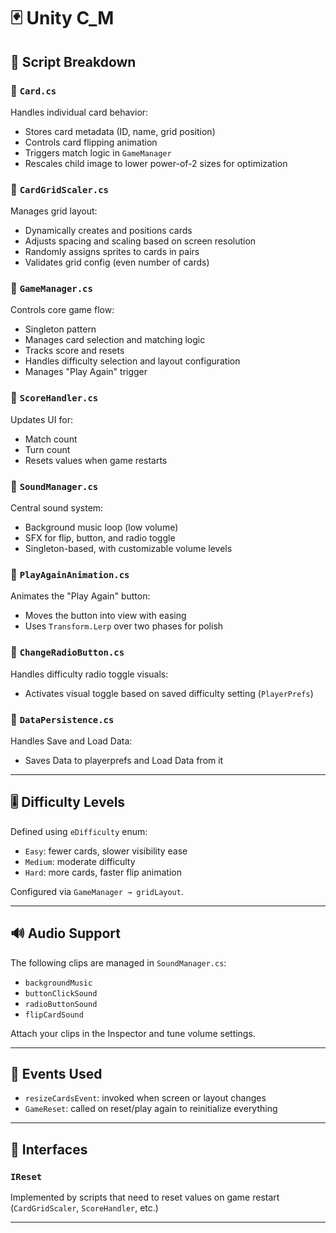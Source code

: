 # 🃏 Unity C_M

## 📁 Script Breakdown

### 🔹 `Card.cs`
Handles individual card behavior:
- Stores card metadata (ID, name, grid position)
- Controls card flipping animation
- Triggers match logic in `GameManager`
- Rescales child image to lower power-of-2 sizes for optimization

### 🔹 `CardGridScaler.cs`
Manages grid layout:
- Dynamically creates and positions cards
- Adjusts spacing and scaling based on screen resolution
- Randomly assigns sprites to cards in pairs
- Validates grid config (even number of cards)

### 🔹 `GameManager.cs`
Controls core game flow:
- Singleton pattern
- Manages card selection and matching logic
- Tracks score and resets
- Handles difficulty selection and layout configuration
- Manages "Play Again" trigger

### 🔹 `ScoreHandler.cs`
Updates UI for:
- Match count
- Turn count
- Resets values when game restarts

### 🔹 `SoundManager.cs`
Central sound system:
- Background music loop (low volume)
- SFX for flip, button, and radio toggle
- Singleton-based, with customizable volume levels

### 🔹 `PlayAgainAnimation.cs`
Animates the "Play Again" button:
- Moves the button into view with easing
- Uses `Transform.Lerp` over two phases for polish

### 🔹 `ChangeRadioButton.cs`
Handles difficulty radio toggle visuals:
- Activates visual toggle based on saved difficulty setting (`PlayerPrefs`)

### 🔹 `DataPersistence.cs`
Handles Save and Load Data:
- Saves Data to playerprefs and Load Data from it
---

## 🎚️ Difficulty Levels

Defined using `eDifficulty` enum:
- `Easy`: fewer cards, slower visibility ease
- `Medium`: moderate difficulty
- `Hard`: more cards, faster flip animation

Configured via `GameManager → gridLayout`.

---

## 🔊 Audio Support

The following clips are managed in `SoundManager.cs`:
- `backgroundMusic`
- `buttonClickSound`
- `radioButtonSound`
- `flipCardSound`

Attach your clips in the Inspector and tune volume settings.

---

## 🔁 Events Used

- `resizeCardsEvent`: invoked when screen or layout changes
- `GameReset`: called on reset/play again to reinitialize everything

---

## 🧱 Interfaces

### `IReset`
Implemented by scripts that need to reset values on game restart (`CardGridScaler`, `ScoreHandler`, etc.)

---
